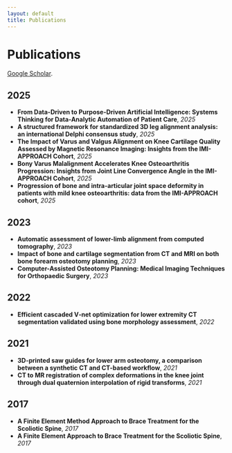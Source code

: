 ```yaml
---
layout: default
title: Publications
---
```


# Publications
[Google Scholar](https://scholar.google.com/citations?user=E968uWQAAAAJ&hl=nl).

## 2025

- **From Data-Driven to Purpose-Driven Artificial Intelligence: Systems Thinking for Data-Analytic Automation of Patient Care**, *2025*
- **A structured framework for standardized 3D leg alignment analysis: an international Delphi consensus study**, *2025*
- **The Impact of Varus and Valgus Alignment on Knee Cartilage Quality Assessed by Magnetic Resonance Imaging: Insights from the IMI-APPROACH Cohort**, *2025*
- **Bony Varus Malalignment Accelerates Knee Osteoarthritis Progression: Insights from Joint Line Convergence Angle in the IMI-APPROACH Cohort**, *2025*
- **Progression of bone and intra-articular joint space deformity in patients with mild knee osteoarthritis: data from the IMI-APPROACH cohort**, *2025*

## 2023

- **Automatic assessment of lower-limb alignment from computed tomography**, *2023*
- **Impact of bone and cartilage segmentation from CT and MRI on both bone forearm osteotomy planning**, *2023*
- **Computer-Assisted Osteotomy Planning: Medical Imaging Techniques for Orthopaedic Surgery**, *2023*

## 2022

- **Efficient cascaded V‐net optimization for lower extremity CT segmentation validated using bone morphology assessment**, *2022*

## 2021

- **3D-printed saw guides for lower arm osteotomy, a comparison between a synthetic CT and CT-based workflow**, *2021*
- **CT to MR registration of complex deformations in the knee joint through dual quaternion interpolation of rigid transforms**, *2021*

## 2017

- **A Finite Element Method Approach to Brace Treatment for the Scoliotic Spine**, *2017*
- **A Finite Element Approach to Brace Treatment for the Scoliotic Spine**, *2017*


